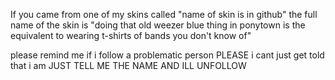 If you came from one of my skins called "name of skin is in github" the full name of the skin is "doing that old weezer blue thing in ponytown is the equivalent to wearing t-shirts of bands you don't know of"

please remind me if i follow a problematic person PLEASE i cant just get told that i am JUST TELL ME THE NAME AND ILL UNFOLLOW
